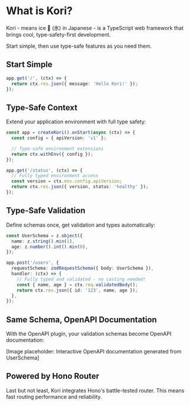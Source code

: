 # What is Kori?

Kori - means ice 🧊 (氷) in Japanese - is a TypeScript web framework that brings cool, type-safety-first development.

Start simple, then use type-safe features as you need them.

## Start Simple

```typescript
app.get('/', (ctx) => {
  return ctx.res.json({ message: 'Hello Kori!' });
});
```

## Type-Safe Context

Extend your application environment with full type safety:

```typescript
const app = createKori().onStart(async (ctx) => {
  const config = { apiVersion: 'v1' };

  // Type-safe environment extensions
  return ctx.withEnv({ config });
});

app.get('/status', (ctx) => {
  // Fully typed environment access
  const version = ctx.env.config.apiVersion;
  return ctx.res.json({ version, status: 'healthy' });
});
```

## Type-Safe Validation

Define schemas once, get validation and types automatically:

```typescript
const UserSchema = z.object({
  name: z.string().min(1),
  age: z.number().int().min(0),
});

app.post('/users', {
  requestSchema: zodRequestSchema({ body: UserSchema }),
  handler: (ctx) => {
    // Fully typed and validated - no casting needed!
    const { name, age } = ctx.req.validatedBody();
    return ctx.res.json({ id: '123', name, age });
  },
});
```

## Same Schema, OpenAPI Documentation

With the OpenAPI plugin, your validation schemas become OpenAPI documentation:

[Image placeholder: Interactive OpenAPI documentation generated from UserSchema]

## Powered by Hono Router

Last but not least, Kori integrates Hono's battle-tested router. This means fast routing performance and reliability.
